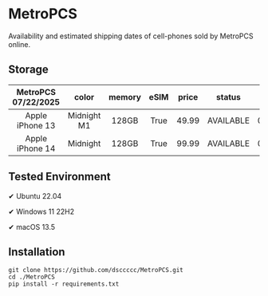 # MetroPCS
Availability and estimated shipping dates of cell-phones sold by MetroPCS online.
## Storage
|MetroPCS 07/22/2025|color|memory|eSIM|price|status|shipping from|shipping to|
|:--:|:--:|:--:|:--:|:--:|:--:|:--:|:--:|
|Apple iPhone 13|Midnight M1|128GB|True|49.99|AVAILABLE|07/22/2025|07/25/2025|
|Apple iPhone 14|Midnight|128GB|True|99.99|AVAILABLE|07/22/2025|07/25/2025|

## Tested Environment
✔ Ubuntu 22.04

✔ Windows 11 22H2

✔ macOS 13.5
## Installation
```
git clone https://github.com/dsccccc/MetroPCS.git
cd ./MetroPCS
pip install -r requirements.txt
```
